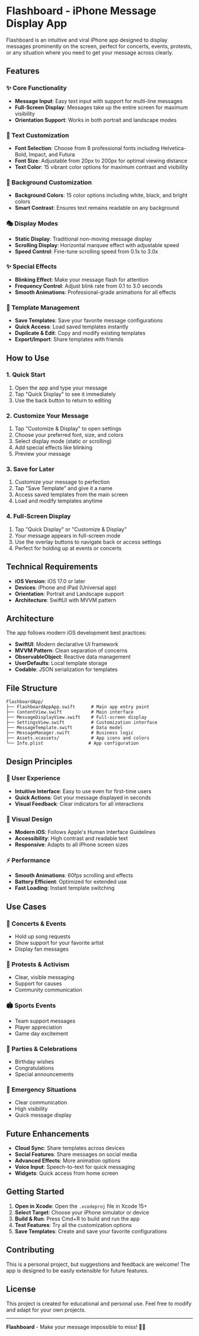 # Flashboard - iPhone Message Display App

Flashboard is an intuitive and viral iPhone app designed to display messages prominently on the screen, perfect for concerts, events, protests, or any situation where you need to get your message across clearly.

## Features

### ✨ Core Functionality
- **Message Input**: Easy text input with support for multi-line messages
- **Full-Screen Display**: Messages take up the entire screen for maximum visibility
- **Orientation Support**: Works in both portrait and landscape modes

### 🎨 Text Customization
- **Font Selection**: Choose from 8 professional fonts including Helvetica-Bold, Impact, and Futura
- **Font Size**: Adjustable from 20px to 200px for optimal viewing distance
- **Text Color**: 15 vibrant color options for maximum contrast and visibility

### 🌈 Background Customization
- **Background Colors**: 15 color options including white, black, and bright colors
- **Smart Contrast**: Ensures text remains readable on any background

### 🎭 Display Modes
- **Static Display**: Traditional non-moving message display
- **Scrolling Display**: Horizontal marquee effect with adjustable speed
- **Speed Control**: Fine-tune scrolling speed from 0.1x to 3.0x

### ✨ Special Effects
- **Blinking Effect**: Make your message flash for attention
- **Frequency Control**: Adjust blink rate from 0.1 to 3.0 seconds
- **Smooth Animations**: Professional-grade animations for all effects

### 💾 Template Management
- **Save Templates**: Save your favorite message configurations
- **Quick Access**: Load saved templates instantly
- **Duplicate & Edit**: Copy and modify existing templates
- **Export/Import**: Share templates with friends

## How to Use

### 1. Quick Start
1. Open the app and type your message
2. Tap "Quick Display" to see it immediately
3. Use the back button to return to editing

### 2. Customize Your Message
1. Tap "Customize & Display" to open settings
2. Choose your preferred font, size, and colors
3. Select display mode (static or scrolling)
4. Add special effects like blinking
5. Preview your message

### 3. Save for Later
1. Customize your message to perfection
2. Tap "Save Template" and give it a name
3. Access saved templates from the main screen
4. Load and modify templates anytime

### 4. Full-Screen Display
1. Tap "Quick Display" or "Customize & Display"
2. Your message appears in full-screen mode
3. Use the overlay buttons to navigate back or access settings
4. Perfect for holding up at events or concerts

## Technical Requirements

- **iOS Version**: iOS 17.0 or later
- **Devices**: iPhone and iPad (Universal app)
- **Orientation**: Portrait and Landscape support
- **Architecture**: SwiftUI with MVVM pattern

## Architecture

The app follows modern iOS development best practices:

- **SwiftUI**: Modern declarative UI framework
- **MVVM Pattern**: Clean separation of concerns
- **ObservableObject**: Reactive data management
- **UserDefaults**: Local template storage
- **Codable**: JSON serialization for templates

## File Structure

```
FlashboardApp/
├── FlashboardAppApp.swift      # Main app entry point
├── ContentView.swift           # Main interface
├── MessageDisplayView.swift    # Full-screen display
├── SettingsView.swift          # Customization interface
├── MessageTemplate.swift       # Data model
├── MessageManager.swift        # Business logic
├── Assets.xcassets/            # App icons and colors
└── Info.plist                 # App configuration
```

## Design Principles

### 🎯 User Experience
- **Intuitive Interface**: Easy to use even for first-time users
- **Quick Actions**: Get your message displayed in seconds
- **Visual Feedback**: Clear indicators for all interactions

### 🎨 Visual Design
- **Modern iOS**: Follows Apple's Human Interface Guidelines
- **Accessibility**: High contrast and readable text
- **Responsive**: Adapts to all iPhone screen sizes

### ⚡ Performance
- **Smooth Animations**: 60fps scrolling and effects
- **Battery Efficient**: Optimized for extended use
- **Fast Loading**: Instant template switching

## Use Cases

### 🎵 Concerts & Events
- Hold up song requests
- Show support for your favorite artist
- Display fan messages

### 📢 Protests & Activism
- Clear, visible messaging
- Support for causes
- Community communication

### 🏟️ Sports Events
- Team support messages
- Player appreciation
- Game day excitement

### 🎉 Parties & Celebrations
- Birthday wishes
- Congratulations
- Special announcements

### 🚨 Emergency Situations
- Clear communication
- High visibility
- Quick message display

## Future Enhancements

- **Cloud Sync**: Share templates across devices
- **Social Features**: Share messages on social media
- **Advanced Effects**: More animation options
- **Voice Input**: Speech-to-text for quick messaging
- **Widgets**: Quick access from home screen

## Getting Started

1. **Open in Xcode**: Open the `.xcodeproj` file in Xcode 15+
2. **Select Target**: Choose your iPhone simulator or device
3. **Build & Run**: Press Cmd+R to build and run the app
4. **Test Features**: Try all the customization options
5. **Save Templates**: Create and save your favorite configurations

## Contributing

This is a personal project, but suggestions and feedback are welcome! The app is designed to be easily extensible for future features.

## License

This project is created for educational and personal use. Feel free to modify and adapt for your own projects.

---

**Flashboard** - Make your message impossible to miss! 📱✨
